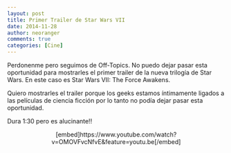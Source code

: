 ```yaml
---
layout: post
title: Primer Trailer de Star Wars VII
date: 2014-11-28
author: neoranger
comments: true
categories: [Cine]
---
```

Perdonenme pero seguimos de Off-Topics. No puedo dejar pasar esta oportunidad para mostrarles el primer trailer de la nueva trilogía de Star Wars. En este caso es Star Wars VII: The Force Awakens.

Quiero mostrarles el trailer porque los geeks estamos íntimamente ligados a las películas de ciencia ficción por lo tanto no podía dejar pasar esta oportunidad.

Dura 1:30 pero es alucinante!!
<p style="text-align:center;">[embed]https://www.youtube.com/watch?v=OMOVFvcNfvE&amp;feature=youtu.be[/embed]</p>
